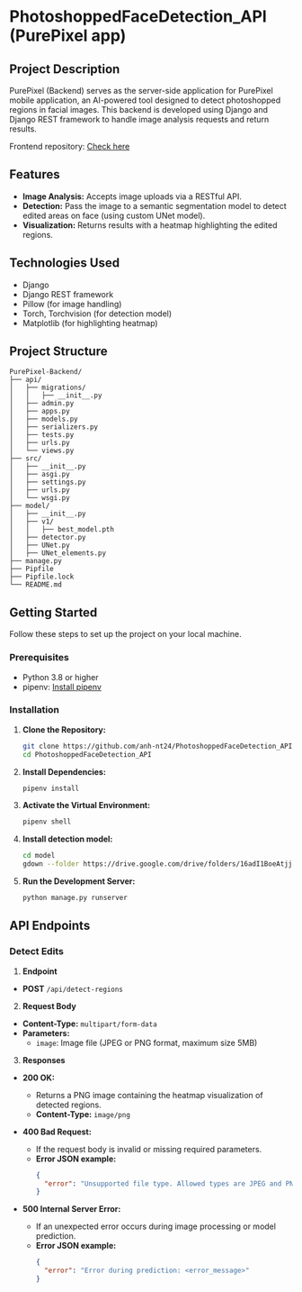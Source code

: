 # PhotoshoppedFaceDetection_API (PurePixel app)

## Project Description

PurePixel (Backend) serves as the server-side application for PurePixel mobile application, an AI-powered tool designed to detect photoshopped regions in facial images. This backend is developed using Django and Django REST framework to handle image analysis requests and return results.

Frontend repository: [Check here](https://github.com/anh-nt24/PhotoshoppedFaceDetection_App) 

## Features

- **Image Analysis:** Accepts image uploads via a RESTful API.
- **Detection:** Pass the image to a semantic segmentation model to detect edited areas on face (using custom UNet model).
- **Visualization:** Returns results with a heatmap highlighting the edited regions.

## Technologies Used

- Django
- Django REST framework
- Pillow (for image handling)
- Torch, Torchvision (for detection model)
- Matplotlib (for highlighting heatmap)

## Project Structure

```plaintext
PurePixel-Backend/
├── api/
│   ├── migrations/
│   │   ├── __init__.py
│   ├── admin.py
│   ├── apps.py
│   ├── models.py
│   ├── serializers.py
│   ├── tests.py
│   ├── urls.py
│   └── views.py
├── src/
│   ├── __init__.py
│   ├── asgi.py
│   ├── settings.py
│   ├── urls.py
│   └── wsgi.py
├── model/
│   ├── __init__.py
│   ├── v1/
│   │   ├── best_model.pth
│   ├── detector.py
│   ├── UNet.py
│   ├── UNet_elements.py
├── manage.py
├── Pipfile
├── Pipfile.lock
└── README.md
```


## Getting Started

Follow these steps to set up the project on your local machine.

### Prerequisites

- Python 3.8 or higher
- pipenv: [Install pipenv](https://pipenv.pypa.io/en/latest/installation.html)

### Installation

1. **Clone the Repository:**

   ```sh
   git clone https://github.com/anh-nt24/PhotoshoppedFaceDetection_API.git
   cd PhotoshoppedFaceDetection_API
    ```

2. **Install Dependencies:**

    ```sh
    pipenv install
    ```

3. **Activate the Virtual Environment:**

    ```sh
    pipenv shell
    ```

4. **Install detection model:**

    ```sh
    cd model
    gdown --folder https://drive.google.com/drive/folders/16adI1BoeAtjjSfF5ZxZ34Vlt4jZg91Rs?usp=sharing

    ```

5. **Run the Development Server:**
    ```sh
    python manage.py runserver
    ```

## API Endpoints

### Detect Edits

1. **Endpoint**

- **POST** `/api/detect-regions`

2. **Request Body**

- **Content-Type:** `multipart/form-data`
- **Parameters:**
  - `image`: Image file (JPEG or PNG format, maximum size 5MB)

3. **Responses**

- **200 OK:**
  - Returns a PNG image containing the heatmap visualization of detected regions.
  - **Content-Type:** `image/png`
  
- **400 Bad Request:**
  - If the request body is invalid or missing required parameters.
  - **Error JSON example:**
    ```json
    {
      "error": "Unsupported file type. Allowed types are JPEG and PNG."
    }
    ```

- **500 Internal Server Error:**
  - If an unexpected error occurs during image processing or model prediction.
  - **Error JSON example:**
    ```json
    {
      "error": "Error during prediction: <error_message>"
    }
    ```
